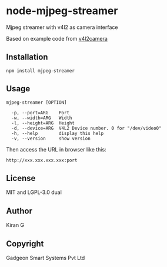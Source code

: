 # node-mjpeg-streamer
 Mjpeg streamer with v4l2 as camera interface
 
 Based on example code from [v4l2camera](https://github.com/bellbind/node-v4l2camera/blob/master/examples/image-stream-server.js)
 
## Installation

```
npm install mjpeg-streamer
```
## Usage

```
mjpeg-streamer [OPTION]

  -p, --port=ARG    Port
  -w, --width=ARG   Width
  -l, --height=ARG  Height
  -d, --device=ARG  V4L2 Device number. 0 for "/dev/video0"
  -h, --help        display this help
  -v, --version     show version

```

Then access the URL in browser like this:

    http://xxx.xxx.xxx.xxx:port

## License

MIT and LGPL-3.0 dual

## Author

Kiran G <kiran at gadgeon dot com>

## Copyright

Gadgeon Smart Systems Pvt Ltd

